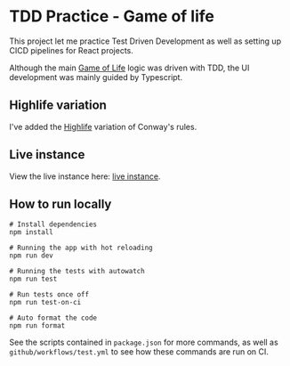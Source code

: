 # TDD Practice - Game of life

This project let me practice Test Driven Development as well as setting up CICD pipelines for React projects.

Although the main [Game of Life](https://en.wikipedia.org/wiki/Conway%27s_Game_of_Life#Rules) logic was driven with TDD,
the UI development was mainly guided by Typescript.

## Highlife variation

I've added the [Highlife](https://en.wikipedia.org/wiki/Highlife_(cellular_automaton)) variation of Conway's rules.

## Live instance

View the live instance here: [live instance](https://koleh-tech.github.io/game-of-life-tdd/).

## How to run locally

```
# Install dependencies
npm install

# Running the app with hot reloading
npm run dev

# Running the tests with autowatch
npm run test

# Run tests once off
npm run test-on-ci

# Auto format the code
npm run format
```

See the scripts contained in `package.json` for more commands, as well as `github/workflows/test.yml` to see how these commands are run
on CI.
